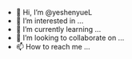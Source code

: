 - 👋 Hi, I’m @yeshenyueL
- 👀 I’m interested in ...
- 🌱 I’m currently learning ...
- 💞️ I’m looking to collaborate on ...
- 📫 How to reach me ...

<!---
yeshenyueL/yeshenyueL is a ✨ special ✨ repository because its `README.md` (this file) appears on your GitHub profile.
You can click the Preview link to take a look at your changes.
--->
